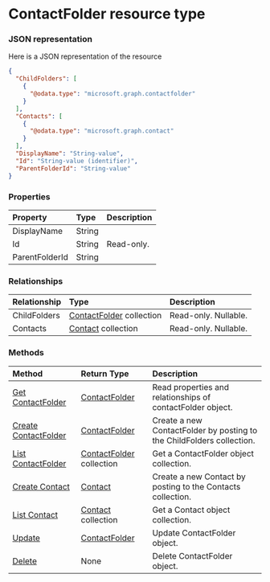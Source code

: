 # ContactFolder resource type



### JSON representation

Here is a JSON representation of the resource

<!-- {
  "blockType": "resource",
  "optionalProperties": [
    "ChildFolders",
    "Contacts"
  ],
  "@odata.type": "microsoft.graph.contactfolder"
}-->

```json
{
  "ChildFolders": [
    {
      "@odata.type": "microsoft.graph.contactfolder"
    }
  ],
  "Contacts": [
    {
      "@odata.type": "microsoft.graph.contact"
    }
  ],
  "DisplayName": "String-value",
  "Id": "String-value (identifier)",
  "ParentFolderId": "String-value"
}

```
### Properties
| Property	   | Type	|Description|
|:---------------|:--------|:----------|
|DisplayName|String||
|Id|String| Read-only.|
|ParentFolderId|String||

### Relationships
| Relationship | Type	|Description|
|:---------------|:--------|:----------|
|ChildFolders|[ContactFolder](contactfolder.md) collection| Read-only. Nullable.|
|Contacts|[Contact](contact.md) collection| Read-only. Nullable.|

### Methods

| Method		   | Return Type	|Description|
|:---------------|:--------|:----------|
|[Get ContactFolder](../api/contactfolder_get.md) | [ContactFolder](contactfolder.md) |Read properties and relationships of contactFolder object.|
|[Create ContactFolder](../api/contactfolder_post_childfolders.md) |[ContactFolder](contactfolder.md)| Create a new ContactFolder by posting to the ChildFolders collection.|
|[List ContactFolder](../api/contactfolder_list_childfolders.md) |[ContactFolder](contactfolder.md) collection| Get a ContactFolder object collection.|
|[Create Contact](../api/contactfolder_post_contacts.md) |[Contact](contact.md)| Create a new Contact by posting to the Contacts collection.|
|[List Contact](../api/contactfolder_list_contacts.md) |[Contact](contact.md) collection| Get a Contact object collection.|
|[Update](../api/contactfolder_update.md) | [ContactFolder](contactfolder.md)	|Update ContactFolder object. |
|[Delete](../api/contactfolder_delete.md) | None |Delete ContactFolder object. |

<!-- uuid: 8fcb5dbc-d5aa-4681-8e31-b001d5168d79
2015-10-25 14:57:30 UTC -->
<!-- {
  "type": "#page.annotation",
  "description": "ContactFolder resource",
  "keywords": "",
  "section": "documentation",
  "tocPath": ""
}-->